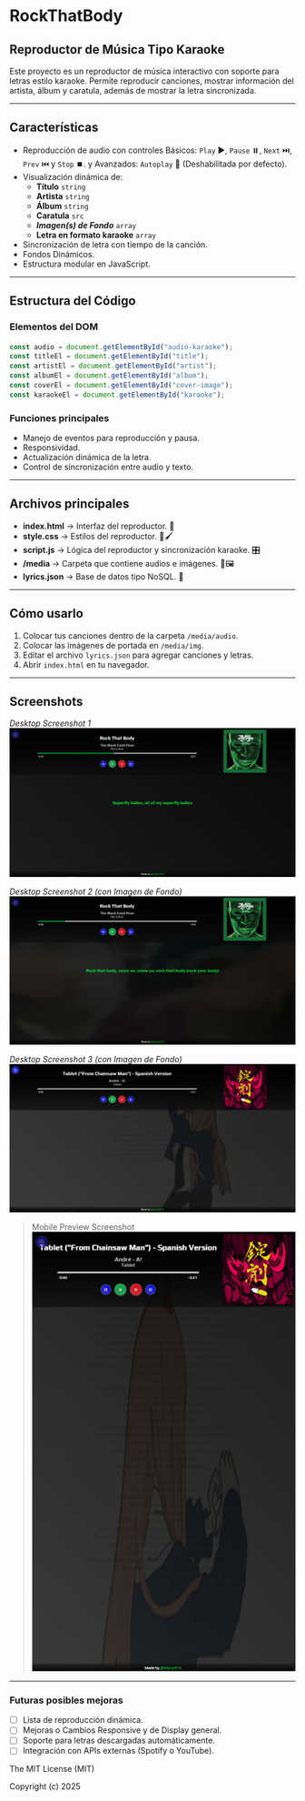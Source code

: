 # RockThatBody

## Reproductor de Música Tipo Karaoke

Este proyecto es un reproductor de música interactivo con soporte para letras estilo karaoke.
Permite reproducir canciones, mostrar información del artista, álbum y caratula, además de mostrar la letra sincronizada.

---

## Características

- Reproducción de audio con controles Básicos:
  `Play` :arrow_forward:, `Pause` :pause_button:, `Next` :next_track_button:, `Prev` :previous_track_button: y `Stop` :stop_button:.
   y Avanzados: `Autoplay` :arrows_counterclockwise: (Deshabilitada por defecto).
- Visualización dinámica de:
  - **Título** `string`
  - **Artista** `string`
  - **Álbum** `string`
  - **Caratula** `src`
  - _**Imagen(s) de Fondo**_ `array`
  - **Letra en formato karaoke** `array`
- Sincronización de letra con tiempo de la canción.
- Fondos Dinámicos.
- Estructura modular en JavaScript.

---

## Estructura del Código

### **Elementos del DOM**

```javascript
const audio = document.getElementById("audio-karaoke");
const titleEl = document.getElementById("title");
const artistEl = document.getElementById("artist");
const albumEl = document.getElementById("album");
const coverEl = document.getElementById("cover-image");
const karaokeEl = document.getElementById("karaoke");
```

### **Funciones principales**

- Manejo de eventos para reproducción y pausa.
- Responsividad.
- Actualización dinámica de la letra.
- Control de sincronización entre audio y texto.

---

## Archivos principales

- **index.html** → Interfaz del reproductor. :page_with_curl:
- **style.css** → Estilos del reproductor. :art::paintbrush:
- **script.js** → Lógica del reproductor y sincronización karaoke. :control_knobs:
- **/media** → Carpeta que contiene audios e imágenes. :musical_note::framed_picture:
- **lyrics.json** → Base de datos tipo NoSQL. :floppy_disk:

---

## Cómo usarlo

1. Colocar tus canciones dentro de la carpeta `/media/audio`.
2. Colocar las imágenes de portada en `/media/img`.
3. Editar el archivo `lyrics.json` para agregar canciones y letras.
4. Abrir `index.html` en tu navegador.

---

## Screenshots

_Desktop Screenshot 1_
![Preview1](/assets/img/preview0.png)

_Desktop Screenshot 2 (con Imagen de Fondo)_
![Preview2](/assets/img/preview1.png)

_Desktop Screenshot 3 (con Imagen de Fondo)_
![Preview3](/assets/img/preview2.png)

> Mobile Preview Screenshot
![Preview4](/assets/img/preview3.png)

---

### Futuras posibles mejoras

- [ ] Lista de reproducción dinámica.
- [ ] Mejoras o Cambios Responsive y de Display general.
- [ ] Soporte para letras descargadas automáticamente.
- [ ] Integración con APIs externas (Spotify o YouTube).

The MIT License (MIT)

Copyright (c) 2025
